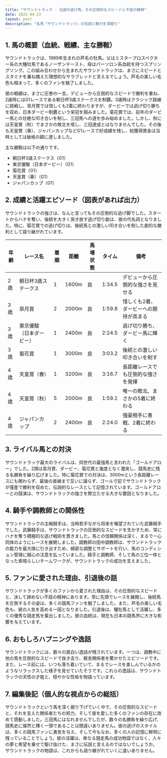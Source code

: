 ```yaml
---
title: "サウンドトラック - 伝説の逃げ馬、その圧倒的なスピードと不屈の精神"
date: 2025-04-23
layout: post
description: "名馬『サウンドトラック』の伝説と魅力を深堀り"
---
```


## 1. 馬の概要（血統、戦績、主な勝鞍）

サウンドトラックは、1989年生まれの芦毛の牡馬。父はミスタープロスペクター系の大種牡馬であるノーザンテースト、母はパーソロン系血統を持つスプリングソング。この組み合わせから生まれたサウンドトラックは、まさにスピードとスタミナを兼ね備えた理想的なサラブレッドと言えるでしょう。芦毛の美しい毛色も相まって、多くのファンを魅了しました。

彼の戦績は、まさに圧巻の一言。デビューから圧倒的なスピードで勝利を重ね、2歳時にはG1レースである朝日杯3歳ステークスを制覇。3歳時はクラシック路線に挑戦し、皐月賞では惜しくも2着に終わりますが、ダービーでは逃げ切り勝ちを収め、日本ダービー制覇という栄冠を掴みました。菊花賞では、前年のダービー馬との壮絶な叩き合いを制し、三冠馬への道を歩み始めました。しかし、秋には天皇賞（秋）でまさかの敗北を喫し、三冠達成とはなりませんでした。その後も天皇賞（春）、ジャパンカップなどG1レースで好成績を残し、総獲得賞金は当時としては破格の額に達しました。

主な勝鞍は以下の通りです。

* 朝日杯3歳ステークス（G1）
* 東京優駿（日本ダービー）（G1）
* 菊花賞（G1）
* 天皇賞（春）（G1）
* ジャパンカップ（G1）


## 2. 成績と活躍エピソード（図表があれば出力）

サウンドトラックの強さは、なんと言ってもその圧倒的な逃げ脚でした。スタートからハナを奪い、後続を大きく突き放す逃げ切り劇は、彼の代名詞となりました。特に、菊花賞での逃げ切りは、後続馬との激しい叩き合いを制した劇的な勝利として語り継がれています。

| 年齢 | レース名             | 着順 | 距離 | 馬場状態 | タイム | 備考                               |
|-----|----------------------|-----|-----|---------|-------|------------------------------------|
| 2歳 | 朝日杯3歳ステークス   | 1   | 1600m| 良      | 1:34.5 | デビューから圧倒的な強さを見せる     |
| 3歳 | 皐月賞               | 2   | 2000m| 良      | 1:59.8 | 惜しくも2着、ダービーへの期待が高まる |
| 3歳 | 東京優駿（日本ダービー）| 1   | 2400m| 良      | 2:24.5 | 逃げ切り勝ち、ダービー馬に輝く      |
| 3歳 | 菊花賞               | 1   | 3000m| 良      | 3:03.2 | 後続との激しい叩き合いを制す       |
| 4歳 | 天皇賞（春）         | 1   | 3200m| 良      | 3:16.7 | 長距離レースでも圧倒的な強さを発揮     |
| 4歳 | 天皇賞（秋）         | 5   | 2000m| 良      | 1:59.1 | 唯一の敗北、まさかの5着に終わる      |
| 4歳 | ジャパンカップ         | 2   | 2400m| 良      | 2:24.0 | 強豪相手に善戦、2着に終わる        |


## 3. ライバル馬との対決

サウンドトラック最大のライバルは、同世代の最強馬と言われた「ゴールドアロー」でした。2頭は皐月賞、ダービー、菊花賞と幾度となく激突し、競馬史に残る名勝負を繰り広げました。特に菊花賞での対決は、3000mという長距離レースにも関わらず、最後の直線まで互いに譲らず、ゴール寸前でサウンドトラックが僅差で勝利を収めた、伝説的なレースとして記憶されています。ゴールドアローとの競演は、サウンドトラックの強さを際立たせる大きな要因となりました。


## 4. 騎手や調教師との関係性

サウンドトラックの主戦騎手は、当時若手ながら将来を嘱望されていた武藤騎手でした。武藤騎手は、サウンドトラックの圧倒的なスピードを生かすため、常にハナを奪う積極的な逃げ戦術を貫きました。馬との信頼関係は深く、まるで一心同体のようにレースを展開しました。調教師の田中調教師は、サウンドトラックの能力を最大限に引き出すため、綿密な調整とサポートを行い、馬のコンディション管理に細心の注意を払っていました。騎手と調教師、そして馬の三位一体となった素晴らしいチームワークが、サウンドトラックの成功を支えました。


## 5. ファンに愛された理由、引退後の話

サウンドトラックが多くのファンから愛された理由は、その圧倒的なスピードと、決して諦めない不屈の精神にあります。常に先頭でレースを展開し、後続馬を圧倒するその姿は、多くの競馬ファンを魅了しました。また、芦毛の美しい毛色も、彼の人気を高める一因となりました。引退後は、種牡馬として活躍し、多くの優秀な競走馬を輩出しました。彼の血統は、現在も日本の競馬界に大きな影響を与えています。


## 6. おもしろハプニングや逸話

サウンドトラックには、数々の面白い逸話が残されています。一つは、調教中に他の馬を圧倒的なスピードで抜き去り、厩舎関係者を驚かせたエピソードです。また、レース前には、いつも落ち着いていて、まるでレースを楽しんでいるかのようなリラックスした様子を見せていたそうです。これらの逸話は、サウンドトラックの天性の才能と、穏やかな性格を物語っています。


## 7. 編集後記（個人的な視点からの総括）

サウンドトラックという馬を深く掘り下げていく中で、その圧倒的なスピードと、それを支えた関係者たちの努力、そして彼を愛した多くのファンの存在に改めて感動しました。三冠馬にはなれませんでしたが、数々の名勝負を繰り広げ、競馬史に燦然と輝く一頭であることは間違いありません。彼の逃げのスタイルは、多くの競馬ファンに勇気を与え、そして今もなお、多くの人の記憶に鮮明に残っていることでしょう。彼の活躍は、単なる競走馬の成功物語ではなく、人々の夢と希望を乗せて駆け抜けた、まさに伝説と言えるのではないでしょうか。  サウンドトラックの物語は、これからも語り継がれていくに違いありません。
